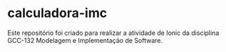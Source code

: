 # calculadora-imc
Este repositório foi criado para realizar a atividade de Ionic da disciplina GCC-132 Modelagem e Implementação de Software.
